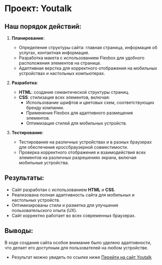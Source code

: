 # Проект: Youtalk

## Наш порядок действий:
1. **Планирование**:
   - Определение структуры сайта: главная страница, информация об услугах, контактная информация.
   - Разработка макета с использованием Flexbox для удобного расположения элементов на странице.
   - Адаптивная верстка для корректного отображения на мобильных устройствах и настольных компьютерах.

2. **Разработка**:
   - **HTML**: создание семантической структуры страниц.
   - **CSS**: стилизация всех элементов, включая:
     - Использование шрифтов и цветовых схем, соответствующих бренду компании.
     - Применение Flexbox для адаптивного размещения элементов.
     - Оптимизация стилей для мобильных устройств.

3. **Тестирование**:
   - Тестирование на различных устройствах и в разных браузерах для обеспечения кроссбраузерной совместимости.
   - Проверка корректного отображения и взаимодействия всех элементов на различных разрешениях экрана, включая мобильные устройства.

## Результаты:
- Сайт разработан с использованием **HTML** и **CSS**.
- Реализована полная адаптивность сайта для мобильных и настольных устройств.
- Оптимизированы стили и разметка для улучшения пользовательского опыта (UX).
- Сайт корректно работает во всех современных браузерах.

## Выводы:
В ходе создания сайта особое внимание было уделено адаптивности, что делает его доступным для пользователей на любом устройстве. 

- Результат можно увидеть по ссылке ниже
[Перейти на сайт Youtalk](https://jowiry.github.io/Youtalk/)
